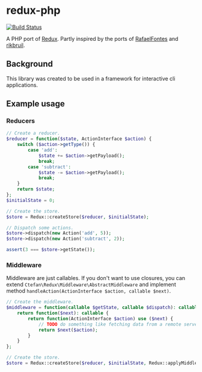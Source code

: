 # redux-php

[![Build Status](https://travis-ci.com/Cmytxy/redux-php.svg?branch=master)](https://travis-ci.com/Cmytxy/redux-php)

A PHP port of [Redux](https://github.com/reduxjs/redux/blob/master/src/applyMiddleware.js).
Partly inspired by the ports of [RafaelFontes](https://github.com/RafaelFontes/php-mars)
and [rikbruil](https://github.com/rikbruil/php-redux).

## Background

This library was created to be used in a framework for interactive cli applications.

## Example usage

### Reducers

```php
// Create a reducer.
$reducer = function($state, ActionInterface $action) {
    switch ($action->getType()) {
        case 'add':
            $state += $action->getPayload();
            break;
        case 'subtract':
            $state -= $action->getPayload();
            break;
    }
    return $state;
};
$initialState = 0;

// Create the store.
$store = Redux::createStore($reducer, $initialState);

// Dispatch some actions.
$store->dispatch(new Action('add', 5));
$store->dispatch(new Action('subtract', 2));

assert(3 === $store->getState());
```

### Middleware

Middleware are just callables. If you don't want to use closures, you can extend 
`Ctefan\Redux\Middleware\AbstractMiddleware` and implement method `handleAction(ActionInterface $action, callable $next)`.

```php
// Create the middleware.
$middleware = function(callable $getState, callable $dispatch): callable {
    return function($next): callable {
        return function(ActionInterface $action) use ($next) {
            // TODO do something like fetching data from a remote server, waiting for a promise etc.
            return $next($action);
        }
    }
};

// Create the store.
$store = Redux::createStore($reducer, $initialState, Redux::applyMiddleware($middleware));
```